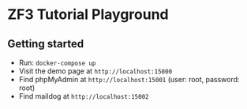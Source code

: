 # ZF3 Tutorial Playground

## Getting started

- Run: `docker-compose up`
- Visit the demo page at `http://localhost:15000`
- Find phpMyAdmin at `http://localhost:15001` (user: root, password: root)
- Find maildog at `http://localhost:15002`


